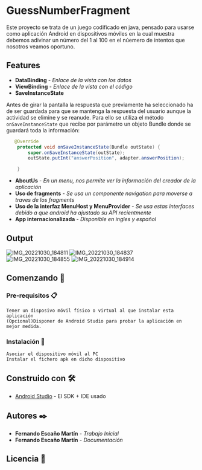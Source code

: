 ﻿# GuessNumberFragment
Este proyecto se trata de un juego codificado en java, pensado para usarse como aplicación Android en dispositivos móviles en la cual muestra debemos adivinar un número del 1 al 100 en el núemero de intentos que nosotros veamos oportuno.

## Features
* **DataBinding** - *Enlace de la vista con los datos*
* **ViewBinding** - *Enlace de la vista con el código*
* **SaveInstanceState** 

Antes de girar la pantalla la respuesta que previamente ha seleccionado
ha de ser guardada para que se mantenga la respuesta del usuario aunque
la actividad se elimine y se reanude. Para ello se utiliza el método
`onSaveInstanceState` que recibe por parámetro un objeto Bundle donde se
guardará toda la información: 

``` java
   @Override
    protected void onSaveInstanceState(Bundle outState) {
        super.onSaveInstanceState(outState);
        outState.putInt("answerPosition", adapter.answerPosition);

    }
```
* **AboutUs** - *En un menu, nos permite ver la información del creador de la aplicación*
* **Uso de fragments** - *Se usa un componente navigation para moverse a traves de los fragments*
* **Uso de la interfaz MenuHost y MenuProvider** - *Se usa estas interfaces debido a que android ha ajustado su API recientmente*
* **App internacionalizada** - *Disponible en ingles y español*

## Output
![IMG_20221030_184811](https://user-images.githubusercontent.com/114143275/198893474-d13cbdd5-cc38-439b-8a55-b2029c1f8e1e.jpg)
![IMG_20221030_184837](https://user-images.githubusercontent.com/114143275/198893480-c408bd33-d012-4dfb-9525-15272f841584.jpg)
![IMG_20221030_184855](https://user-images.githubusercontent.com/114143275/198893495-1996cf5d-5738-4a1e-8b99-beff00bfa87f.jpg)
![IMG_20221030_184914](https://user-images.githubusercontent.com/114143275/198893503-2987a579-0ed5-4123-8f8d-c534b3b6dcd6.jpg)

## Comenzando 🚀
### Pre-requisitos 📋

```
Tener un disposivo móvil físico o virtual al que instalar esta aplicación
(Opcional)Disponer de Android Studio para probar la aplicación en mejor medida.
```

### Instalación 🔧

```
Asociar el dispositivo móvil al PC
Instalar el fichero apk en dicho dispositivo
```
## Construido con 🛠️


* [Android Studio](https://developer.android.com/studio?hl=es&gclid=Cj0KCQjwsrWZBhC4ARIsAGGUJurGAdx-oPvuyAU9ddQ2TA83jo1hjQ6ikda6c51NJQlYTCQwH56ulDMaAtcxEALw_wcB&gclsrc=aw.ds) - El SDK + IDE usado

## Autores ✒️

* **Fernando Escaño Martín** - *Trabajo Inicial*
* **Fernando Escaño Martín** - *Documentación*

## Licencia 📄

